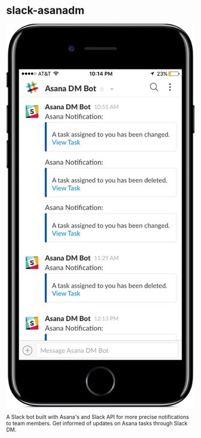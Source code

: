 # slack-asanadm

![screenshot1](img/img.png)

A Slack bot built with Asana's and Slack API for more precise notifications to team members. Get informed of updates on Asana tasks through Slack DM.
